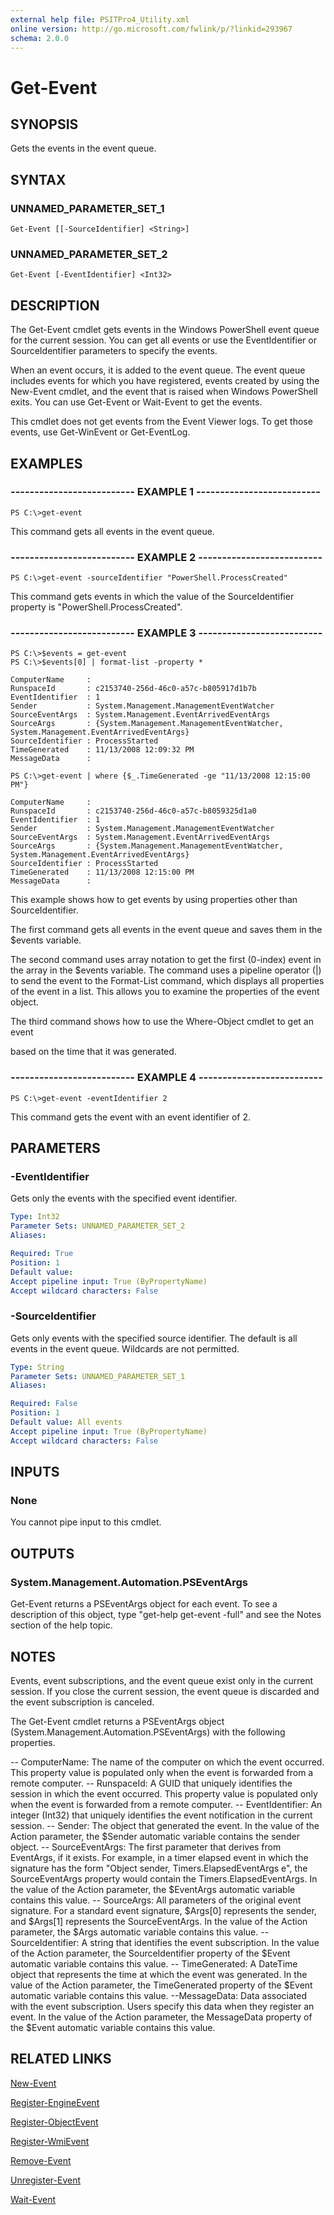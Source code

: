 ```yaml
---
external help file: PSITPro4_Utility.xml
online version: http://go.microsoft.com/fwlink/p/?linkid=293967
schema: 2.0.0
---
```


# Get-Event
## SYNOPSIS
Gets the events in the event queue.

## SYNTAX

### UNNAMED_PARAMETER_SET_1
```
Get-Event [[-SourceIdentifier] <String>]
```

### UNNAMED_PARAMETER_SET_2
```
Get-Event [-EventIdentifier] <Int32>
```

## DESCRIPTION
The Get-Event cmdlet gets events in the Windows PowerShell event queue for the current session.
You can get all events or use the EventIdentifier or SourceIdentifier parameters to specify the events.

When an event occurs, it is added to the event queue.
The event queue includes events for which you have registered, events created by using the New-Event cmdlet, and the event that is raised when Windows PowerShell exits.
You can use Get-Event or Wait-Event to get the events.

This cmdlet does not get events from the Event Viewer logs.
To get those events, use Get-WinEvent or Get-EventLog.

## EXAMPLES

### -------------------------- EXAMPLE 1 --------------------------
```
PS C:\>get-event
```

This command gets all events in the event queue.

### -------------------------- EXAMPLE 2 --------------------------
```
PS C:\>get-event -sourceIdentifier "PowerShell.ProcessCreated"
```

This command gets events in which the value of the SourceIdentifier property is "PowerShell.ProcessCreated".

### -------------------------- EXAMPLE 3 --------------------------
```
PS C:\>$events = get-event
PS C:\>$events[0] | format-list -property *

ComputerName     :
RunspaceId       : c2153740-256d-46c0-a57c-b805917d1b7b
EventIdentifier  : 1
Sender           : System.Management.ManagementEventWatcher
SourceEventArgs  : System.Management.EventArrivedEventArgs
SourceArgs       : {System.Management.ManagementEventWatcher, System.Management.EventArrivedEventArgs}
SourceIdentifier : ProcessStarted
TimeGenerated    : 11/13/2008 12:09:32 PM
MessageData      :

PS C:\>get-event | where {$_.TimeGenerated -ge "11/13/2008 12:15:00 PM"}

ComputerName     :
RunspaceId       : c2153740-256d-46c0-a57c-b8059325d1a0
EventIdentifier  : 1
Sender           : System.Management.ManagementEventWatcher
SourceEventArgs  : System.Management.EventArrivedEventArgs
SourceArgs       : {System.Management.ManagementEventWatcher, System.Management.EventArrivedEventArgs}
SourceIdentifier : ProcessStarted
TimeGenerated    : 11/13/2008 12:15:00 PM
MessageData      :
```

This example shows how to get events by using properties other than SourceIdentifier.

The first command gets all events in the event queue and saves them in the $events variable.

The second command uses array notation to get the first (0-index) event in the array in the $events variable.
The command uses a pipeline operator (|) to send the event to the Format-List command, which displays all properties of the event in a list.
This allows you to examine the properties of the event object.

The third command shows how to use the Where-Object cmdlet to get an event

based on the time that it was generated.

### -------------------------- EXAMPLE 4 --------------------------
```
PS C:\>get-event -eventIdentifier 2
```

This command gets the event with an event identifier of 2.

## PARAMETERS

### -EventIdentifier
Gets only the events with the specified event identifier.

```yaml
Type: Int32
Parameter Sets: UNNAMED_PARAMETER_SET_2
Aliases: 

Required: True
Position: 1
Default value: 
Accept pipeline input: True (ByPropertyName)
Accept wildcard characters: False
```

### -SourceIdentifier
Gets only events with the specified source identifier.
The default is all events in the event queue.
Wildcards are not permitted.

```yaml
Type: String
Parameter Sets: UNNAMED_PARAMETER_SET_1
Aliases: 

Required: False
Position: 1
Default value: All events
Accept pipeline input: True (ByPropertyName)
Accept wildcard characters: False
```

## INPUTS

### None
You cannot pipe input to this cmdlet.

## OUTPUTS

### System.Management.Automation.PSEventArgs
Get-Event returns a PSEventArgs object for each event.
To see a description of this object, type "get-help get-event -full" and see the Notes section of the help topic.

## NOTES
Events, event subscriptions, and the event queue exist only in the current session.
If you close the current session, the event queue is discarded and the event subscription is canceled.

The Get-Event cmdlet returns a PSEventArgs object (System.Management.Automation.PSEventArgs) with the following properties.

-- ComputerName:  The name of the computer on which the event occurred. This property value is populated only when the event is forwarded from a remote computer.
-- RunspaceId:  A GUID that uniquely identifies the session in which the event occurred. This property value is populated only when the event is forwarded from a remote computer.
-- EventIdentifier: An integer (Int32) that uniquely identifies the event notification in the current session.
-- Sender: The object that generated the event. In the value of the Action parameter, the $Sender automatic variable contains the sender object.
-- SourceEventArgs: The first parameter that derives from EventArgs, if it exists. For example, in a timer elapsed event in which the signature has the form "Object sender, Timers.ElapsedEventArgs e", the SourceEventArgs property would contain the Timers.ElapsedEventArgs. In the value of the Action parameter, the $EventArgs automatic variable contains this value.
-- SourceArgs: All parameters of the original event signature. For a standard event signature, $Args\[0\] represents the sender, and $Args\[1\] represents the SourceEventArgs. In the value of the Action parameter, the $Args automatic variable contains this value.
-- SourceIdentifier:  A string that identifies the event subscription. In the value of the Action parameter, the SourceIdentifier property of the $Event automatic variable contains this value.
-- TimeGenerated: A DateTime object that represents the time at which the event was generated. In the value of the Action parameter, the TimeGenerated property of the $Event automatic variable contains this value.
--MessageData: Data associated with the event subscription. Users specify this data when they register an event. In the value of the Action parameter, the MessageData property of the $Event automatic variable contains this value.

## RELATED LINKS

[New-Event](d5f16c15-8a98-4221-8f96-0867578f5430)

[Register-EngineEvent](f5c43ecf-b8ef-44d2-b586-0480121c397c)

[Register-ObjectEvent](896cbb3f-f415-481e-985b-1999e95c7407)

[Register-WmiEvent](00000000-0000-0000-0000-000000000000)

[Remove-Event](7f3788ee-44af-407f-8f7b-9f1b4a262c71)

[Unregister-Event](313e8361-8646-4b0d-b72f-f76987c49591)

[Wait-Event](bd2e7d77-2642-4628-b937-0a7d52033399)


